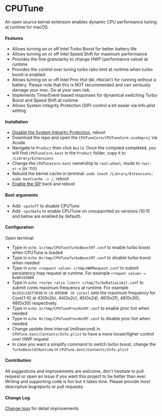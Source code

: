 
CPUTune
====
An open source kernel extension enables dynamic CPU performance tuning at runtime for macOS.

#### Features
- Allows turning on or off Intel Turbo Boost for better battery life
- Allows turning on or off Intel Speed Shift for maximum performance
- Provides the fine granularity to change HWP (performance value) at runtime
- Provides the control over tuning turbo ratio limit at runtime when turbo boost is enabled
- Allows turning on or off Intel Proc Hot (```BD_PROCHOT```) for running without a battery. Please note that this is NOT recommended and can seriously damage your mac. Do at your own risk.
- Implements TimerEvent-based responses for dynamical switching Turbo Boost and Speed Shift at runtime
- Allows System Integrity Protection (SIP) control a bit easier via Info.plist setting 


#### Installation
- [Disable the System Integrity Protection](https://developer.apple.com/documentation/security/disabling_and_enabling_system_integrity_protection), reboot
- Download the repo and open the `CPUTuneCore/CPUTuneCore.xcodeproj` via Xcode
- Navigate to `Product` then click `Build`. Once the compiled completed, you will find `CPUTuneCore.kext` in the `Product` folder, copy it to `/Library/Extensions`
- Change the `CPUTuneCore.kext` ownership to `root:wheel`, mode to `rwxr-xr-x` (or `755`)
- Rebuild the kernel cache in terminal: `sudo touch /Library/Extensions; sudo kextcache -i /`, reboot
- [Enable the SIP](https://developer.apple.com/documentation/security/disabling_and_enabling_system_integrity_protection) back and reboot

#### Boot arguments
- Add `-cputoff` to disable CPUTune
- Add `-cputbeta` to enable CPUTune on unsupported os versions (10.15 and below are enabled by default).

#### Configuration
Open terminal:
- Type in ```echo 1>/tmp/CPUTuneTurboBoostRT.conf``` to enable turbo boost when CPUTune is loaded
- Type in ```echo 0>/tmp/CPUTuneTurboBoostRT.conf``` to disable turbo boost when needed
- Type in ```echo <request value> >/tmp/HWPRequest.conf``` to submit persistency hwp request at runtime. For example ```<requet value> = 0x80193008```
- Type in ```echo <turbo ratio limit> >/tmp/TurboRatioLimit.conf``` to submit cores maximum frequency at runtime. For example ```0x2b2c2d2f3030``` in ```i9-8950HK (6 cores)``` sets the maximum frequency for Core[1-6] at 43(0x2b), 44(0x2c), 45(0x2d), 46(0x2f), 48(0x30), 48(0x30) respectively.
- Type in  ```echo 1>/tmp/CPUTuneProcHotRT.conf``` to enable proc hot when needed
- Type in  ```echo 0>/tmp/CPUTuneProcHotRT.conf``` to disable proc hot when needed
- Change update time interval (millisecond) in `CPUTune.kext/Contents/Info.plist` to have a more  looser/tigher control over HWP request
- In case you want a simplify command to switch turbo boost, change the `TurboBoostAtRuntime` in `CPUTune.kext/Contents/Info.plist`

#### Contribution
All suggestions and improvements are welcome, don't hesitate to pull request or open an issue if you want this project to be better than ever.
Writing and supporting code is fun but it takes time. Please provide most descriptive bugreports or pull requests.


#### Change Log
[Change logs](https://github.com/syscl/CPUTune/blob/master/Changelog.md) for detail improvements

